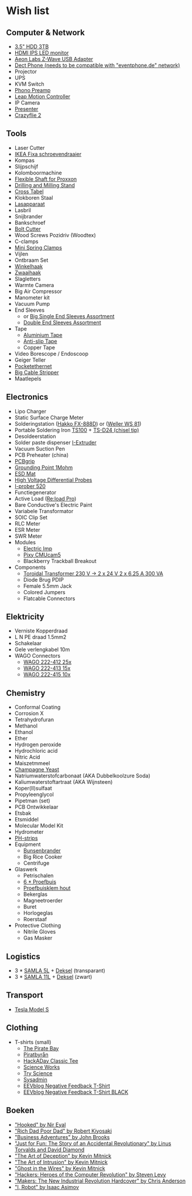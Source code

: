 Wish list
=========

Computer & Network
------------------
- [3.5" HDD 3TB](http://www.alternate.be/Seagate/Desktop-HDD-3-TB-harde-schijf/html/product/965387?tk=7&lk=6074)
- [HDMI IPS LED monitor](http://www.computerstore.be/category/123675/monitoren.html?723=8221,10972&95912=83435&92=74414&3764=11523)
- [Aeon Labs Z-Wave USB Adapter](https://www.kiwi-electronics.nl/aeon-labs-z-wave-usb-adapter-met-batterij-z-stick-series-2?gclid=CjwKEAjw-IOwBRD1wrTC27fSjFISJABUDZ17Q4bu3Ypk0OOYo12X3emB-fJBo_45BJjTr1wvIMCaPRoC78Tw_wcB)
- [Dect Phone (needs to be compatible with "eventphone.de" network)](http://www.eventphone.de/wiki/index.php/DECT_Phone_Compatibility_List)
- Projector
- UPS
- KVM Switch
- [Phono Preamp](http://www.conrad.be/ce/nl/product/943642/Vivanco-versterker-zwart?ref=searchDetail)
- [Leap Motion Controller](http://store-eur.leapmotion.com/)
- IP Camera
- [Presenter](https://tweakers.net/pricewatch/300943/logitech-r400-wireless-presenter.html)
- [Crazyflie 2](https://www.antratek.be/crazyflie-2-nano-quadcopter)

Tools
-----
- Laser Cutter
- [IKEA Fixa schroevendraaier](http://www.ikea.com/be/nl/catalog/products/20214199/)
- Kompas
- Slijpschijf
- Kolomboormachine
- [Flexible Shaft for Proxxon](http://www.conrad.be/ce/nl/product/826203/Proxxon-Micromot-110FB-flexibele-as-28-622/SHOP_AREA_37387)
- [Drilling and Milling Stand](http://www.conrad.be/ce/nl/product/826064/Boor-en-freesbank-BFB-2000-Proxxon-Micromot-20-000?ref=searchDetail)
- [Cross Tabel](http://www.conrad.be/ce/nl/product/826095/Proxxon-Micromot-KT-150-20-150-Kruistafel/?ref=bundles&rt=bundles&rb=1)
- Klokboren Staal
- [Lasapparaat](http://www.conrad.be/ce/nl/product/821135/Einhell-1546040-Lasstroom-55-160-A-Diameter-elektrode-2-4-mm)
- Lasbril
- Snijbrander
- Bankschroef
- [Bolt Cutter](http://www.conrad.be/ce/nl/product/816609/Kniptang-Knipex-71-72-610-Knipex-71-72-610?ref=list)
- Wood Screws Pozidriv (Woodtex)
- C-clamps
- [Mini Spring Clamps](http://www.conrad.be/ce/nl/product/468225/6-microfix-mini-veerklemmen-Wolfcraft-3420000?ref=list)
- Vijlen
- Ontbraam Set
- [Winkelhaak](http://www.conrad.be/ce/nl/product/1379276/Helios-Preisser-0375408-Beenlengte-150-x-100-mm?ref=list)
- [Zwaaihaak](http://www.conrad.be/ce/nl/product/1379311/Helios-Preisser-0396432-Beenlengte-200-mm-mm?ref=list)
- Slagletters
- Warmte Camera
- Big Air Compressor
- Manometer kit
- Vacuum Pump
- End Sleeves
  - or [Big Single End Sleeves Assortment](http://www.conrad.be/ce/nl/product/737030/Conrad-737030-Adereindhuls-assortiment-05-mm-10-mm-Oranje-Wit-Geel-Rood-Blauw-Groen-Zwart-Wit-2700-stuks/?ref=detview1&rt=detview1&rb=1)
  - [Double End Sleeves Assortment](http://www.conrad.be/ce/nl/product/739873/Conrad-93014c620-Dubbel-adereindhulzen-assortiment-075-mm-25-mm-Wit-Geel-Rood-Blauw-200-stuks?ref=list)
- Tape
  - [Aluminium Tape](http://www.conrad.be/ce/nl/product/545738/3M-1436F-Zacht-aluminium-tape-l-x-b-50-m-x-50-mm-Zilver-Aluminium-Inhoud-1-rollen?ref=searchDetail)
  - [Anti-slip Tape](http://www.conrad.be/ce/nl/product/545411/Conrad-Antislipband-l-x-b-10-m-x-50-mm-Zwart-PVC-Inhoud-1-rollen?ref=list)
  - Copper Tape
- Video Borescope / Endoscoop
- Geiger Teller
- [Pocketethernet](http://pockethernet.com/)
- [Big Cable Stripper](http://www.conrad.be/ce/nl/product/1216144/CK-Stripper-Armouslice-12-tot-36-mm-SWA-kabels-T2250?ref=searchDetail)
- Maatlepels

Electronics
-----------
- Lipo Charger
- Static Surface Charge Meter
- Solderingstation ([Hakko FX-888D](http://www.batterfly.com/shop/hakko_fx-888d?gclid=Cj0KEQjw75yxBRD78uqEnuG-5vcBEiQAQbaxSO2nWifkuYwvIPIYgtHW8KWX9PL9C2OzzYKqlNxlTs0aAj498P8HAQ)) or ([Weller WS 81](http://www.conrad.be/ce/nl/product/811810/Weller-WS-81-Analoog-Soldeerstation-95-W-150-tot-450-C?queryFromSuggest=true))
- Portable Soldering Iron [TS100](https://www.aliexpress.com/wholesale?catId=0&initiative_id=SB_20170731112906&SearchText=TS100) + [TS-D24 (chisel tip)](https://www.aliexpress.com/wholesale?catId=0&initiative_id=SB_20170731113300&SearchText=TS-D24)
- Desoldeerstation
- Solder paste dispenser [I-Extruder](https://www.i-extruder.com/en/i-extruder-dispenser/2-i-extruder-solder-paste-dispenser.html)
- Vacuum Suction Pen
- PCB Preheater (china)
- [PCBgrip](https://pcbgrip.com/)
- [Grounding Point 1Mohm](http://www.conrad.be/ce/nl/product/189441/Aardingsbox-BJZ-C-197-2542-Veiligheidsweerstand-1-M?ref=list)
- [ESD Mat](http://www.conrad.be/ce/nl/product/1268311/Conrad-l-x-b-119-cm-x-59-cm-Grijs-Zwart?ref=list)
- [High Voltage Differential Probes](http://www.eevblog.com/product/hvp70/)
- [I-prober 520](http://www.aimtti.com/product-category/current-probes/aim-i-prober-520)
- Functiegenerator
- Active Load ([Re:load Pro](https://www.tindie.com/products/arachnidlabs/reload-pro/))
- Bare Conductive's Electric Paint
- Variabele Transformator
- SOIC Clip Set
- RLC Meter
- ESR Meter
- SWR Meter
- Modules
  - [Electric Imp](http://www.adafruit.com/products/1129)
  - [Pixy CMUcam5](http://www.adafruit.com/product/1906)
  - Blackberry Trackball Breakout
- Components
  - [Toroidal Transformer 230 V -> 2 x 24 V 2 x 6,25 A 300 VA](http://www.conrad.be/ce/nl/product/710215/Ringkern-veiligheids-en-scheidingstransformator-230-V-2-x-24-V-2-x-625-A-300-VA-Block?ref=list)
  - Diode Brug PDIP
  - Female 5.5mm Jack
  - Colored Jumpers
  - Flatcable Connectors

Elektricity
-----------
- Verniste Kopperdraad
- L N PE draad 1.5mm2
- Schakelaar
- Gele verlengkabel 10m
- WAGO Connectors
  - [WAGO 222-412 25x](http://www.conrad.be/ce/nl/product/730024/WAGO-222-412-Verbindingsklem-flexibel-008-4-mm-massief-008-25-mm-Aantal-polen-2-Inhoud-25-stuks-Grijs-Oranje?ref=list)
  - [WAGO 222-413 15x](http://www.conrad.be/ce/nl/product/730187/WAGO-222-413-Verbindingsklem-flexibel-008-4-mm-massief-008-25-mm-Aantal-polen-3-Inhoud-15-stuks-Grijs-Oranje?ref=list)
  - [WAGO 222-415 10x](http://www.conrad.be/ce/nl/product/730201/WAGO-222-415-Verbindingsklem-flexibel-008-4-mm-massief-008-25-mm-Aantal-polen-5-Inhoud-10-stuks-Grijs-Oranje?ref=list)

Chemistry
---------
- Conformal Coating
- Corrosion X
- Tetrahydrofuran
- Methanol
- Ethanol
- Ether
- Hydrogen peroxide
- Hydrochloric acid
- Nitric Acid
- Maiszetmmeel
- [Champagne Yeast](https://www.brouwland.com/nl/onze-producten/wijnbereiding/gisten/korrelgisten-kitzinger/d/korrelgist-kitz-champagne-vr-50-l)
- Natriumwaterstofcarbonaat (AKA Dubbelkoolzure Soda)
- Kaliumwaterstoftartraat (AKA Wijnsteen)
- Koper(II)sulfaat
- Propyleenglycol
- Pipetman (set)
- PCB Ontwikkelaar
- Etsbak
- Etsmiddel
- Molecular Model Kit
- Hydrometer
- [PH-strips](https://www.brouwland.com/nl/onze-producten/meten-labo/ph-meting/d/ph-papier-1-12-universeel-20-strips)
- Equipment
  - [Bunsenbrander](https://www.brouwland.com/nl/onze-producten/meten-labo/glaswerk/distillatie-apparatuur/d/bunsenbrander-propaan-butaan)
  - Big Rice Cooker
  - Centrifuge
- Glaswerk
  - Petrischalen
  - [6 * Proefbuis](https://www.brouwland.com/nl/onze-producten/meten-labo/glaswerk/proefbuizen-en-toebehoren/d/proefbuis-160x16-mm-schroefdop)
  - [Proefbuisklem hout](https://www.brouwland.com/nl/onze-producten/meten-labo/glaswerk/proefbuizen-en-toebehoren/d/proefbuisklem-hout)
  - Bekerglas
  - Magneetroerder
  - Buret
  - Horlogeglas
  - Roerstaaf
- Protective Clothing
  - Nitrile Gloves
  - Gas Masker

Logistics
---------
- 3 * [SAMLA 5L](http://www.ikea.com/be/nl/catalog/products/S49871676/#/S49871676) +	[Deksel](http://www.ikea.com/be/nl/catalog/products/10110300/) (transparant)
- 3 * [SAMLA 11L](http://www.ikea.com/be/nl/catalog/products/S49871676/#/S59903016)	+ [Deksel](http://www.ikea.com/be/nl/catalog/products/50110299/#/50206329) (zwart)

Transport
---------
- [Tesla Model S](http://www.teslamotors.com/models)

Clothing
--------
- T-shirts (small)
  - [The Pirate Bay](http://www.bytelove.com/the-pirate-bay-premium-bamboo/a-4547/)
  - [Piratbyrån](http://www.bytelove.com/piratbyran-premium-bamboo/a-3606/)
  - [HackADay Classic Tee](http://store.hackaday.com/products/hackaday-classic-tee)
  - [Science Works](http://shop.xkcd.com/products/science-works)
  - [Try Science](http://shop.xkcd.com/products/try-science)
  - [Sysadmin](http://shop.xkcd.com/products/sysadmin)
  - [EEVblog Negative Feedback T-Shirt](https://teespring.com/negativefeedbackAsh)
  - [EEVblog Negative Feedback T-Shirt BLACK](https://teespring.com/nl/NegativeFeedbackBlack)

Boeken
------
- ["Hooked" by Nir Eyal](https://www.bol.com/nl/p/hooked/9200000028456583)
- ["Rich Dad Poor Dad" by Robert Kiyosaki](https://www.bol.com/nl/p/rich-dad-poor-dad/1001004011061350)
- ["Business Adventures" by John Brooks](http://www.bol.com/nl/p/business-adventures/9200000031172284)
- ["Just for Fun: The Story of an Accidental Revolutionary" by Linus Torvalds and David Diamond](http://www.bol.com/nl/p/just-for-fun/1001004001678032)
- ["The Art of Deception" by Kevin Mitnick](http://www.bol.com/nl/p/the-art-of-deception/1001004001981570)
- ["The Art of Intrusion" by Kevin Mitnick](http://www.bol.com/nl/p/the-art-of-intrusion/1001004002641987)
- ["Ghost in the Wires" by Kevin Mitnick](http://www.bol.com/nl/p/ghost-in-the-wires/1001004011831776)
- ["Hackers: Heroes of the Computer Revolution" by Steven Levy](http://www.bol.com/nl/p/hackers/1001004009811146)
- ["Makers: The New Industrial Revolution Hardcover" by Chris Anderson](http://www.bol.com/nl/p/makers/9200000008949971)
- ["I, Robot" by Isaac Asimov](http://www.bol.com/nl/p/i-robot/9200000013322521)
